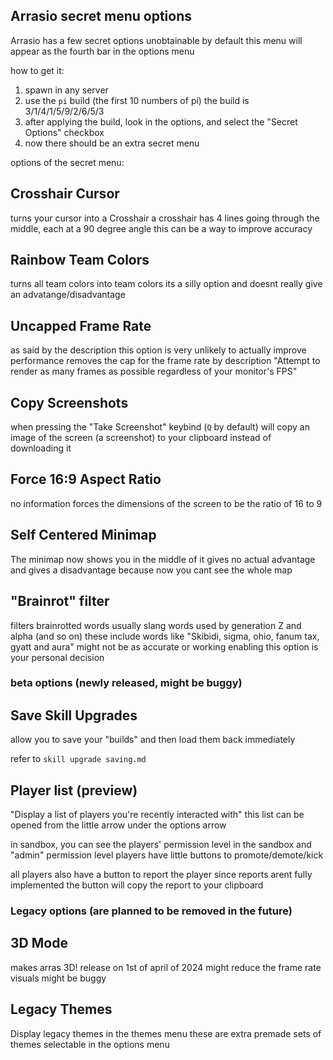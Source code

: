 ## Arrasio secret menu options

Arrasio has a few secret options
unobtainable by default
this menu will appear as the fourth bar
in the options menu

how to get it:
1. spawn in any server
2. use the `pi` build (the first 10 numbers of pi)
the build is 3/1/4/1/5/9/2/6/5/3
3. after applying the build, look in the options, and select
the "Secret Options" checkbox
4. now there should be an extra secret menu

options of the secret menu:

## Crosshair Cursor
turns your cursor into a Crosshair
a crosshair has 4 lines going through the middle, each at a 90 degree angle
this can be a way to improve accuracy

## Rainbow Team Colors
turns all team colors into team colors
its a silly option and doesnt really
give an advatange/disadvantage

## Uncapped Frame Rate
as said by the description
this option is very unlikely to actually improve performance
removes the cap for the frame rate
by description "Attempt to render as many frames as possible regardless of your monitor's FPS"

## Copy Screenshots
when pressing the "Take Screenshot" keybind (`Q` by default)
will copy an image of the screen (a screenshot)
to your clipboard instead of downloading it

## Force 16:9 Aspect Ratio
no information
forces the dimensions of the screen
to be the ratio of 16 to 9

## Self Centered Minimap
The minimap now shows you in the middle of it
gives no actual advantage and gives a
disadvantage because now you cant see the whole map

## "Brainrot" filter
filters brainrotted words
usually slang words used by generation Z and alpha (and so on)
these include words like "Skibidi, sigma, ohio, fanum tax, gyatt and aura"
might not be as accurate or working
enabling this option is your personal decision

### beta options (newly released, might be buggy)

## Save Skill Upgrades

allow you to save your "builds"
and then load them back immediately

refer to `skill upgrade saving.md`

## Player list (preview)

"Display a list of players you're recently interacted with"
this list can be opened from the little arrow under the options
arrow

in sandbox, you can see the players' permission level in the sandbox
and "admin" permission level players have little buttons to
promote/demote/kick

all players also have a button to report the player
since reports arent fully implemented
the button will copy the report to your clipboard

### Legacy options (are planned to be removed in the future)

## 3D Mode
makes arras 3D!
release on 1st of april of 2024
might reduce the frame rate
visuals might be buggy

## Legacy Themes
Display legacy themes in the themes menu
these are extra premade sets of themes
selectable in the options menu